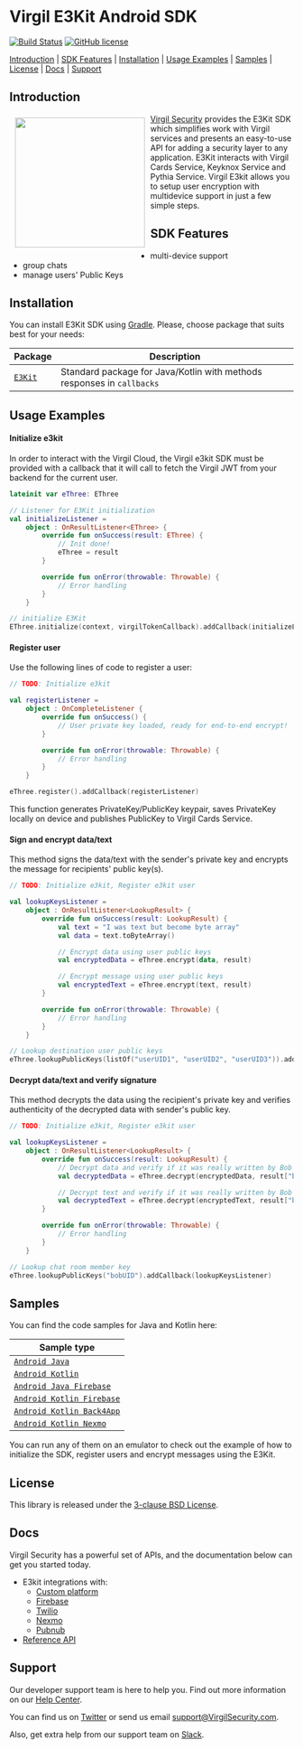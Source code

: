 # Virgil E3Kit Android SDK

[![Build Status](https://travis-ci.com/VirgilSecurity/virgil-e3kit-kotlin.svg?branch=master)](https://travis-ci.com/VirgilSecurity/virgil-e3kit-kotlin)
[![GitHub license](https://img.shields.io/badge/license-BSD%203--Clause-blue.svg)](https://github.com/VirgilSecurity/virgil/blob/master/LICENSE)

[Introduction](#introduction) | [SDK Features](#sdk-features) | [Installation](#installation) | [Usage Examples](#usage-examples) | [Samples](#samples) | [License](#license) | [Docs](#docs) | [Support](#support)

## Introduction

<a href="https://developer.virgilsecurity.com/docs"><img width="230px" src="https://cdn.virgilsecurity.com/assets/images/github/logos/virgil-logo-red.png" align="left" hspace="10" vspace="6"></a> [Virgil Security](https://virgilsecurity.com) provides the E3Kit SDK which simplifies work with Virgil services and presents an easy-to-use API for adding a security layer to any application. E3Kit interacts with Virgil Cards Service, Keyknox Service and Pythia Service.
Virgil E3kit allows you to setup user encryption with multidevice support in just a few simple steps.

## SDK Features
- multi-device support
- group chats
- manage users' Public Keys

## Installation

You can install E3Kit SDK using [Gradle](https://gradle.org/). Please, choose package that suits best for your needs:

| Package | Description |
|----------|---------|
| [`E3Kit`](./ethree-kotlin) | Standard package for Java/Kotlin with methods responses in `callbacks` |


## Usage Examples

#### Initialize e3kit

In order to interact with the Virgil Cloud, the Virgil e3kit SDK must be provided with a callback that it will call to fetch the Virgil JWT from your backend for the current user.

```kotlin
lateinit var eThree: EThree

// Listener for E3Kit initialization
val initializeListener =
    object : OnResultListener<EThree> {
        override fun onSuccess(result: EThree) {
            // Init done!
            eThree = result
        }

        override fun onError(throwable: Throwable) {
            // Error handling
        }
    }

// initialize E3Kit
EThree.initialize(context, virgilTokenCallback).addCallback(initializeListener)
```

#### Register user

Use the following lines of code to register a user:

```kotlin
// TODO: Initialize e3kit

val registerListener =
    object : OnCompleteListener {
        override fun onSuccess() {
            // User private key loaded, ready for end-to-end encrypt!
        }

        override fun onError(throwable: Throwable) {
            // Error handling
        }
    }

eThree.register().addCallback(registerListener)
```
This function generates PrivateKey/PublicKey keypair, saves PrivateKey locally on device and publishes PublicKey to Virgil Cards Service.

#### Sign and encrypt data/text

This method signs the data/text with the sender's private key and encrypts the message for recipients' public key(s).

```kotlin
// TODO: Initialize e3kit, Register e3kit user          

val lookupKeysListener =
    object : OnResultListener<LookupResult> {
        override fun onSuccess(result: LookupResult) {
            val text = "I was text but become byte array"
            val data = text.toByteArray()

            // Encrypt data using user public keys
            val encryptedData = eThree.encrypt(data, result)

            // Encrypt message using user public keys
            val encryptedText = eThree.encrypt(text, result)
        }

        override fun onError(throwable: Throwable) {
            // Error handling
        }
    }

// Lookup destination user public keys
eThree.lookupPublicKeys(listOf("userUID1", "userUID2", "userUID3")).addCallback(lookupKeysListener)
```

#### Decrypt data/text and verify signature

This method decrypts the data using the recipient's private key and verifies authenticity of the decrypted data with sender's public key.

```kotlin
// TODO: Initialize e3kit, Register e3kit user 

val lookupKeysListener =
    object : OnResultListener<LookupResult> {
        override fun onSuccess(result: LookupResult) {
            // Decrypt data and verify if it was really written by Bob
            val decryptedData = eThree.decrypt(encryptedData, result["bobUID"])

            // Decrypt text and verify if it was really written by Bob
            val decryptedText = eThree.decrypt(encryptedText, result["bobUID"])
        }

        override fun onError(throwable: Throwable) {
            // Error handling
        }
    }

// Lookup chat room member key
eThree.lookupPublicKeys("bobUID").addCallback(lookupKeysListener)
```

## Samples

You can find the code samples for Java and Kotlin here:

| Sample type | 
|----------| 
| [`Android Java`](./samples/android-java) | 
| [`Android Kotlin`](./samples/android-kotlin) | 
| [`Android Java Firebase`](./samples/android-java-firebase-function) | 
| [`Android Kotlin Firebase`](./samples/android-kotlin-firebase-function) | 
| [`Android Kotlin Back4App`](./samples/android-kotlin-back4app) | 
| [`Android Kotlin Nexmo`](./samples/android-kotlin-nexmo) | 

You can run any of them on an emulator to check out the example of how to initialize the SDK, register users and encrypt messages using the E3Kit.

## License

This library is released under the [3-clause BSD License](LICENSE.md).

## Docs
Virgil Security has a powerful set of APIs, and the documentation below can get you started today.

* E3kit integrations with:
  * [Custom platform][_any_platform]
  * [Firebase][_firebase] 
  * [Twilio][_twilio] 
  * [Nexmo][_nexmo]
  * [Pubnub][_pubnub] 
* [Reference API][_reference_api]

## Support
Our developer support team is here to help you. Find out more information on our [Help Center](https://help.virgilsecurity.com/).

You can find us on [Twitter](https://twitter.com/VirgilSecurity) or send us email support@VirgilSecurity.com.

Also, get extra help from our support team on [Slack](https://virgilsecurity.com/join-community).

[_any_platform]: https://developer.virgilsecurity.com/docs/use-cases/v5/encrypted-communication
[_twilio]: https://developer.virgilsecurity.com/docs/use-cases/v5/encrypted-communication-for-twilio
[_nexmo]: https://developer.virgilsecurity.com/docs/use-cases/v5/encrypted-communication-for-nexmo
[_firebase]: https://developer.virgilsecurity.com/docs/use-cases/v5/encrypted-communication-for-firebase
[_pubnub]: https://developer.virgilsecurity.com/docs/use-cases/v5/smart-door-lock
[_reference_api]: https://developer.virgilsecurity.com/docs/api-reference
